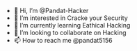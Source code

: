 - 👋 Hi, I’m @Pandat-Hacker
- 👀 I’m interested in Cracke your Security
- 🌱 I’m currently learning Eathical Hacking
- 💞️ I’m looking to collaborate on Hacking
- 📫 How to reach me @pandat5156

<!---
Pandat-bit/Pandat-bit is a ✨ special ✨ repository because its `README.md` (this file) appears on your GitHub profile.
You can click the Preview link to take a look at your changes.
--->
